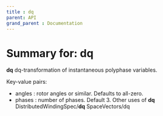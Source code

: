 ```yaml
---
title : dq
parent: API
grand_parent : Documentation
---
```

# Summary for: **dq**

**dq** dq-transformation of instantaneous polyphase variables.

Key-value pairs:
- angles : rotor angles or similar. Defaults to all-zero.
- phases : number of phases. Default 3.
Other uses of **dq**
DistributedWindingSpec/**dq**    SpaceVectors/dq

